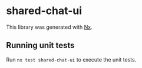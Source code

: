 # shared-chat-ui

This library was generated with [Nx](https://nx.dev).

## Running unit tests

Run `nx test shared-chat-ui` to execute the unit tests.
